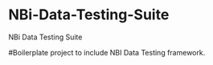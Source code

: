 # NBi-Data-Testing-Suite
NBi Data Testing Suite

#Boilerplate project to include NBI Data Testing framework.
